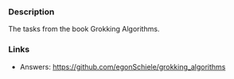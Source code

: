 ### Description
  The tasks from the book Grokking Algorithms.

### Links 
  - Answers: https://github.com/egonSchiele/grokking_algorithms